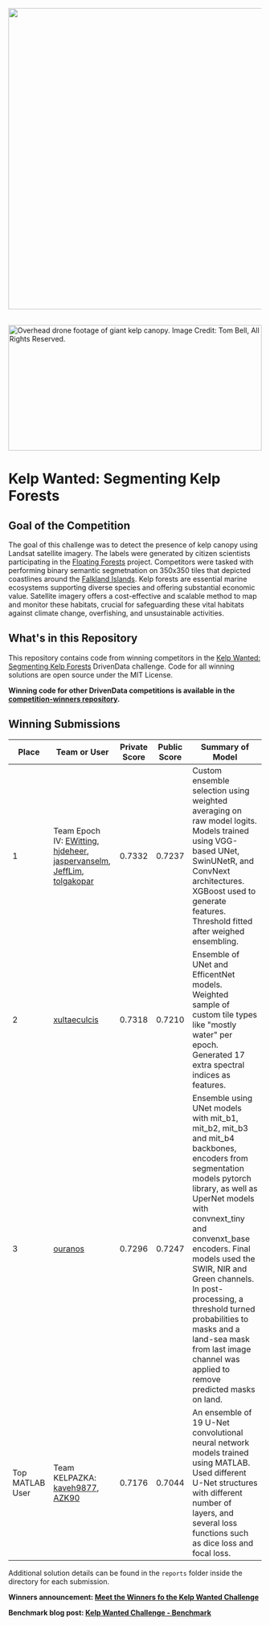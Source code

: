 [<img src='https://s3.amazonaws.com/drivendata-public-assets/logo-white-blue.png' width='600'>](https://www.drivendata.org/)
<br><br>

<a href="https://www.drivendata.org/competitions/255/kelp-forest-segmentation/"><img alt="Overhead drone footage of giant kelp canopy. Image Credit: Tom Bell, All Rights Reserved." src="https://drivendata-public-assets.s3.amazonaws.com/kelp-canopy-2.jpg" style="
    object-fit: cover;
    object-position: center;
    height: 250px;
    width: 100%;
"></a>

# Kelp Wanted: Segmenting Kelp Forests

## Goal of the Competition

The goal of this challenge was to detect the presence of kelp canopy using Landsat satellite imagery. The labels were generated by citizen scientists participating in the [Floating Forests](https://www.zooniverse.org/projects/zooniverse/floating-forests) project. Competitors were tasked with performing binary semantic segmetnation on 350x350 tiles that depicted coastlines around the [Falkland Islands](https://en.wikipedia.org/wiki/Falkland_Islands). Kelp forests are essential marine ecosystems supporting diverse species and offering substantial economic value. Satellite imagery offers a cost-effective and scalable method to map and monitor these habitats, crucial for safeguarding these vital habitats against climate change, overfishing, and unsustainable activities.

## What's in this Repository

This repository contains code from winning competitors in the [Kelp Wanted: Segmenting Kelp Forests](https://www.drivendata.org/competitions/255/) DrivenData challenge. Code for all winning solutions are open source under the MIT License.

**Winning code for other DrivenData competitions is available in the [competition-winners repository](https://github.com/drivendataorg/competition-winners).**

## Winning Submissions

Place | Team or User | Private Score | Public Score | Summary of Model
--- | --- | --- | --- | ---
1  | Team Epoch IV: [EWitting](https://www.drivendata.org/users/EWitting/), [hjdeheer](https://www.drivendata.org/users/hjdeheer/), [jaspervanselm](https://www.drivendata.org/users/jaspervanselm/), [JeffLim](https://www.drivendata.org/users/JeffLim/), [tolgakopar](https://www.drivendata.org/users/tolgakopar/) | 0.7332 | 0.7237 | Custom ensemble selection using weighted averaging on raw model logits. Models trained using VGG-based UNet, SwinUNetR, and ConvNext architectures. XGBoost used to generate features. Threshold fitted after weighed ensembling.
2   | [xultaeculcis](https://www.drivendata.org/users/xultaeculcis/)| 0.7318 | 0.7210 | Ensemble of UNet and EfficentNet models. Weighted sample of custom tile types like "mostly water" per epoch. Generated 17 extra spectral indices as features.
3   | [ouranos](https://www.drivendata.org/users/ouranos/) | 0.7296 | 0.7247 | Ensemble using UNet models with mit_b1, mit_b2, mit_b3 and mit_b4 backbones, encoders from segmentation models pytorch library, as well as UperNet models with convnext_tiny and convenxt_base encoders. Final models used the SWIR, NIR and Green channels. In post-processing, a threshold turned probabilities to masks and a land-sea mask from last image channel was applied to remove predicted masks on land.
Top MATLAB User | Team KELPAZKA: [kaveh9877](https://www.drivendata.org/users/kaveh9877/), [AZK90](https://www.drivendata.org/users/AZK90/) | 0.7176 |0.7044 | An ensemble of 19 U-Net convolutional neural network models trained using MATLAB. Used different U-Net structures with different number of layers, and several loss functions such as dice loss and focal loss.

Additional solution details can be found in the `reports` folder inside the directory for each submission.

**Winners announcement: [Meet the Winners fo the Kelp Wanted Challenge](https://drivendata.co/blog/kelp-wanted-winners)**

**Benchmark blog post: [Kelp Wanted Challenge - Benchmark](https://drivendata.co/blog/kelp-wanted-benchmark)**
